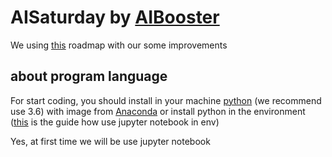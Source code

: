 # AISaturday by [AIBooster](https://www.aibooster.com.ua)

We using [this](https://docs.google.com/document/d/1tIoSukqG7zdMZcj83r0qkPxC87Rqpo41wxfpKUb-kTg/edit) roadmap with our some improvements

## about program language
For start coding, you should install in your machine [python](https://www.python.org) (we recommend use 3.6) with image from [Anaconda](https://anaconda.org) or install python in the environment ([this](https://www.codingforentrepreneurs.com/blog/install-jupyter-notebooks-virtualenv/) is the guide how use jupyter notebook in env)

Yes, at first time we will be use jupyter notebook
